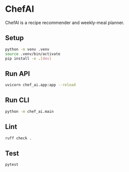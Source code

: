 # ChefAI

ChefAI is a recipe recommender and weekly-meal planner.

## Setup

```bash
python -m venv .venv
source .venv/bin/activate
pip install -e .[dev]
```

## Run API

```bash
uvicorn chef_ai.app:app --reload
```

## Run CLI

```bash
python -m chef_ai.main
```

## Lint

```bash
ruff check .
```

## Test

```bash
pytest
```
